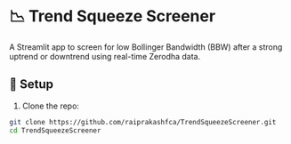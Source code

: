 # 📉 Trend Squeeze Screener

A Streamlit app to screen for low Bollinger Bandwidth (BBW) after a strong uptrend or downtrend using real-time Zerodha data.

## 🔧 Setup

1. Clone the repo:
```bash
git clone https://github.com/raiprakashfca/TrendSqueezeScreener.git
cd TrendSqueezeScreener
